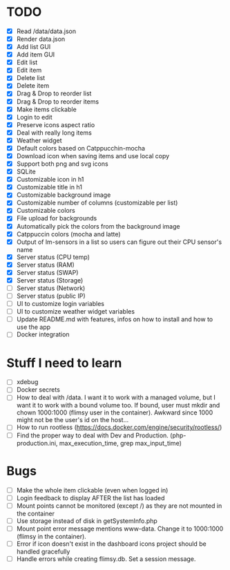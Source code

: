 # TODO
* [x] Read /data/data.json
* [x] Render data.json
* [x] Add list GUI
* [x] Add item GUI
* [x] Edit list
* [x] Edit item
* [x] Delete list
* [x] Delete item
* [x] Drag & Drop to reorder list
* [x] Drag & Drop to reorder items
* [x] Make items clickable
* [x] Login to edit
* [x] Preserve icons aspect ratio
* [x] Deal with really long items
* [x] Weather widget
* [x] Default colors based on Catppucchin-mocha
* [x] Download icon when saving items and use local copy
* [x] Support both png and svg icons
* [x] SQLite
* [x] Customizable icon in h1
* [x] Customizable title in h1
* [x] Customizable background image
* [x] Customizable number of columns (customizable per list)
* [x] Customizable colors 
* [x] File upload for backgrounds
* [x] Automatically pick the colors from the background image
* [x] Catppuccin colors (mocha and latte)
* [x] Output of lm-sensors in a list so users can figure out their CPU sensor's name
* [x] Server status (CPU temp)
* [x] Server status (RAM)
* [x] Server status (SWAP)
* [x] Server status (Storage)
* [ ] Server status (Network)
* [ ] Server status (public IP)
* [ ] UI to customize login variables
* [ ] UI to customize weather widget variables
* [ ] Update README.md with features, infos on how to install and how to use the app
* [ ] Docker integration

# Stuff I need to learn
* [ ] xdebug
* [ ] Docker secrets
* [ ] How to deal with /data. I want it to work with a managed volume, but I want it to work with a bound volume too. If bound, user must mkdir and chown 1000:1000 (flimsy user in the container). Awkward since 1000 might not be the user's id on the host...
* [ ] How to run rootless (https://docs.docker.com/engine/security/rootless/)
* [ ] Find the proper way to deal with Dev and Production. (php-production.ini, max_execution_time, grep max_input_time)

# Bugs
* [ ] Make the whole item clickable (even when logged in)
* [ ] Login feedback to display AFTER the list has loaded
* [ ] Mount points cannot be monitored (except /) as they are not mounted in the container
* [ ] Use storage instead of disk in getSystemInfo.php
* [ ] Mount point error message mentions www-data. Change it to 1000:1000 (flimsy in the container).
* [ ] Error if icon doesn't exist in the dashboard icons project should be handled gracefully
* [ ] Handle errors while creating flimsy.db. Set a session message.
